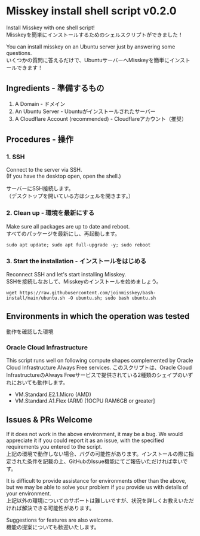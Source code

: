 # Misskey install shell script v0.2.0
Install Misskey with one shell script!  
Misskeyを簡単にインストールするためのシェルスクリプトができました！

You can install misskey on an Ubuntu server just by answering some questions.  
いくつかの質問に答えるだけで、UbuntuサーバーへMisskeyを簡単にインストールできます！

## Ingredients - 準備するもの
1. A Domain - ドメイン
2. An Ubuntu Server - Ubuntuがインストールされたサーバー
3. A Cloudflare Account (recommended) - Cloudflareアカウント（推奨）

## Procedures - 操作
### 1. SSH
Connect to the server via SSH.  
(If you have the desktop open, open the shell.)

サーバーにSSH接続します。  
（デスクトップを開いている方はシェルを開きます。）

### 2. Clean up - 環境を最新にする

Make sure all packages are up to date and reboot.  
すべてのパッケージを最新にし、再起動します。

```
sudo apt update; sudo apt full-upgrade -y; sudo reboot
```

### 3. Start the installation - インストールをはじめる

Reconnect SSH and let's start installing Misskey.  
SSHを接続しなおして、Misskeyのインストールを始めましょう。

```
wget https://raw.githubusercontent.com/joinmisskey/bash-install/main/ubuntu.sh -O ubuntu.sh; sudo bash ubuntu.sh
```

## Environments in which the operation was tested
動作を確認した環境

### Oracle Cloud Infrastructure

This script runs well on following compute shapes complemented by Oracle Cloud Infrastructure Always Free services.
このスクリプトは、Oracle Cloud InfrastructureのAlways Freeサービスで提供されている2種類のシェイプのいずれにおいても動作します。

- VM.Standard.E2.1.Micro (AMD)
- VM.Standard.A1.Flex (ARM) [1OCPU RAM6GB or greater]

## Issues & PRs Welcome
If it does not work in the above environment, it may be a bug. We would appreciate it if you could report it as an issue, with the specified requirements you entered to the script.  
上記の環境で動作しない場合、バグの可能性があります。インストールの際に指定された条件を記載の上、GitHubのIssue機能にてご報告いただければ幸いです。

It is difficult to provide assistance for environments other than the above, but we may be able to solve your problem if you provide us with details of your environment.  
上記以外の環境についてのサポートは難しいですが、状況を詳しくお教えいただければ解決できる可能性があります。

Suggestions for features are also welcome.  
機能の提案についても歓迎いたします。
